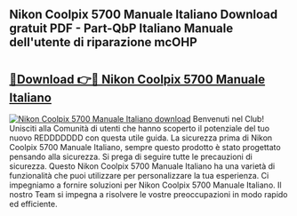 ## Nikon Coolpix 5700 Manuale Italiano Download gratuit PDF - Part-QbP Italiano Manuale dell'utente di riparazione mcOHP

# <h2><a href="http://dfdcz1d.blite.top/?on=Nikon+Coolpix+5700+Manuale+Italiano">🔗Download 👉🔴 Nikon Coolpix 5700 Manuale Italiano</a></h2>

[![Nikon Coolpix 5700 Manuale Italiano download](https://i.imgur.com/lujVjoI.png)](http://dfdcz1d.blite.top/?on=Nikon+Coolpix+5700+Manuale+Italiano)
Benvenuti nel Club! Unisciti alla Comunità di utenti che hanno scoperto il potenziale del tuo nuovo REDDDDDDD con questa utile guida. La sicurezza prima di Nikon Coolpix 5700 Manuale Italiano, sempre questo prodotto è stato progettato pensando alla sicurezza. Si prega di seguire tutte le precauzioni di sicurezza. Questo Nikon Coolpix 5700 Manuale Italiano ha una varietà di funzionalità che puoi utilizzare per personalizzare la tua esperienza. Ci impegniamo a fornire soluzioni per Nikon Coolpix 5700 Manuale Italiano. Il nostro Team si impegna a risolvere le vostre preoccupazioni in modo rapido ed efficiente.
